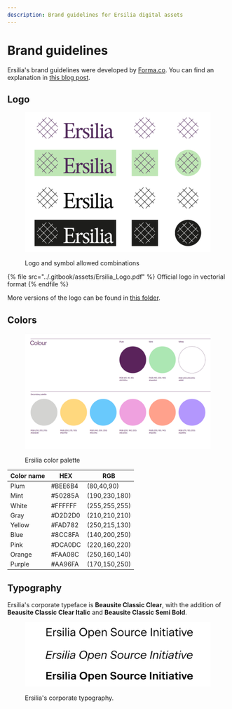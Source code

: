 ```yaml
---
description: Brand guidelines for Ersilia digital assets
---
```


# Brand guidelines

Ersilia's brand guidelines were developed by [Forma.co](https://forma.co). You can find an explanation in [this blog post](https://medium.com/ersiliaio/ersilia-open-source-initiative-brand-guidelines-130fe53104f5).

## Logo

<figure><img src="../.gitbook/assets/1_3Dznw4zNLQiCiAts26VTCg.png" alt=""><figcaption><p>Logo and symbol allowed combinations</p></figcaption></figure>

{% file src="../.gitbook/assets/Ersilia_Logo.pdf" %}
Official logo in vectorial format
{% endfile %}

More versions of the logo can be found in [this folder](https://drive.google.com/drive/folders/19SM1ALd4wYbmcEqPEqZV-q6FTQ\_82I3c?usp=sharing).

## Colors

<figure><img src="../.gitbook/assets/1_DRlnE3LuYwhXMqWe4X5Pkw.png" alt=""><figcaption><p>Ersilia color palette</p></figcaption></figure>

| Color name | HEX     | RGB           |
| ---------- | ------- | ------------- |
| Plum       | #BEE6B4 | (80,40,90)    |
| Mint       | #50285A | (190,230,180) |
| White      | #FFFFFF | (255,255,255) |
| Gray       | #D2D2D0 | (210,210,210) |
| Yellow     | #FAD782 | (250,215,130) |
| Blue       | #8CC8FA | (140,200,250) |
| Pink       | #DCA0DC | (220,160,220) |
| Orange     | #FAA08C | (250,160,140) |
| Purple     | #AA96FA | (170,150,250) |

## Typography

Ersilia's corporate typeface is **Beausite Classic Clear**, with the addition of **Beausite Classic Clear Italic** and **Beausite Classic Semi Bold**.

<figure><img src="../.gitbook/assets/1_D_h-SVUIdAmkxrXa94OFig (2).png" alt=""><figcaption><p>Ersilia's corporate typography.</p></figcaption></figure>
